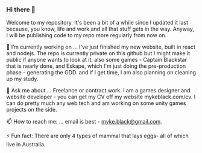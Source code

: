 ### Hi there 👋
Welcome to my repository. It's been a bit of a while since I updated it last because, you know, life and work and all that stuff gets in the way. Anyway, I will be publishing code to my repo more regularly from now on.

🔭 I’m currently working on ...
I've just finished my new website, built in react and nodejs. The repo is currently private on this github but I might make it public if anyone wants to look at it.
also some games - Captain Blackstar that is nearly done, and Eskape, which I'm just doing the pre-production phase - generating the GDD.
and if I get time, I am also planning on cleaning up my study. 

💬 Ask me about ...
Freelance or contract work. I am a games designer and website developer - you can get my CV off my website mykeblack.com/cv. 
I can do pretty much any web tech and am working on some unity games projects on the side.

📫 How to reach me: ...
email is best - myke.black@gmail.com.

⚡ Fun fact: 
There are only 4 types of mammal that lays eggs- all of which live in Australia.


